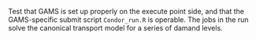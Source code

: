 Test that GAMS is set up properly on the execute point side, and that
the GAMS-specific submit script `Condor_run.R` is operable. The jobs
in the run solve the canonical transport model for a series of damand
levels.
